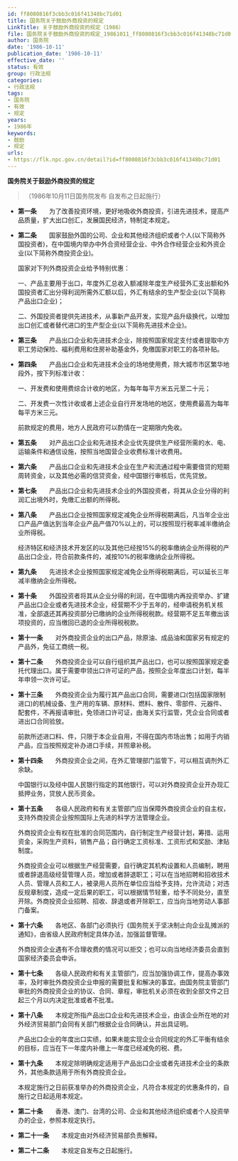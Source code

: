 ```yaml
---
id: ff8080816f3cbb3c016f41348bc71d01
title: 国务院关于鼓励外商投资的规定
LinkTitle: 关于鼓励外商投资的规定（1986）
file: 国务院关于鼓励外商投资的规定_19861011_ff8080816f3cbb3c016f41348bc71d01.docx
author: 国务院
date: '1986-10-11'
publication_date: '1986-10-11'
effective_date: ''
status: 有效
group: 行政法规
categories:
- 行政法规
tags:
- 国务院
- 有效
- 规定
years:
- 1986年
keywords:
- 鼓励
- 规定
urls:
- https://flk.npc.gov.cn/detail?id=ff8080816f3cbb3c016f41348bc71d01
---
```


**国务院关于鼓励外商投资的规定**

> （1986年10月11日国务院发布 自发布之日起施行）

- **第一条**　　为了改善投资环境，更好地吸收外商投资，引进先进技术，提高产品质量，扩大出口创汇，发展国民经济，特制定本规定。

- **第二条**　　国家鼓励外国的公司、企业和其他经济组织或者个人(以下简称外国投资者)，在中国境内举办中外合资经营企业、中外合作经营企业和外资企业(以下简称外商投资企业)。

  国家对下列外商投资企业给予特别优惠：

  一、产品主要用于出口，年度外汇总收入额减除年度生产经营外汇支出额和外国投资者汇出分得利润所需外汇额以后，外汇有结余的生产型企业(以下简称产品出口企业)；

  二、外国投资者提供先进技术，从事新产品开发，实现产品升级换代，以增加出口创汇或者替代进口的生产型企业(以下简称先进技术企业)。

- **第三条**　　产品出口企业和先进技术企业，除按照国家规定支付或者提取中方职工劳动保险、福利费用和住房补助基金外，免缴国家对职工的各项补贴。

- **第四条**　　产品出口企业和先进技术企业的场地使用费，除大城市市区繁华地段外，按下列标准计收：

  一、开发费和使用费综合计收的地区，为每年每平方米五元至二十元；

  二、开发费一次性计收或者上述企业自行开发场地的地区，使用费最高为每年每平方米三元。

  前款规定的费用，地方人民政府可以酌情在一定期限内免收。

- **第五条**　　对产品出口企业和先进技术企业优先提供生产经营所需的水、电、运输条件和通信设施，按照当地国营企业收费标准计收费用。

- **第六条**　　产品出口企业和先进技术企业在生产和流通过程中需要借贷的短期周转资金，以及其他必需的信贷资金，经中国银行审核后，优先贷放。

- **第七条**　　产品出口企业和先进技术企业的外国投资者，将其从企业分得的利润汇出境外时，免缴汇出额的所得税。

- **第八条**　　产品出口企业按照国家规定减免企业所得税期满后，凡当年企业出口产品产值达到当年企业产品产值70%以上的，可以按照现行税率减半缴纳企业所得税。

  经济特区和经济技术开发区的以及其他已经按15%的税率缴纳企业所得税的产品出口企业，符合前款条件的，减按10%的税率缴纳企业所得税。

- **第九条**　　先进技术企业按照国家规定减免企业所得税期满后，可以延长三年减半缴纳企业所得税。

- **第十条**　　外国投资者将其从企业分得的利润，在中国境内再投资举办、扩建产品出口企业或者先进技术企业，经营期不少于五年的，经申请税务机关核准，全部退还其再投资部分已缴纳的企业所得税税款。经营期不足五年撤出该项投资的，应当缴回已退的企业所得税税款。

- **第十一条**　　对外商投资企业的出口产品，除原油、成品油和国家另有规定的产品外，免征工商统一税。

- **第十二条**　　外商投资企业可以自行组织其产品出口，也可以按照国家规定委托代理出口。属于需要申领出口许可证的产品，按照企业年度出口计划，每半年申领一次许可证。

- **第十三条**　　外商投资企业为履行其产品出口合同，需要进口(包括国家限制进口)的机械设备、生产用的车辆、原材料、燃料、散件、零部件、元器件、配套件，不再报请审批，免领进口许可证，由海关实行监管，凭企业合同或者进出口合同验放。

  前款所述进口料、件，只限于本企业自用，不得在国内市场出售；如用于内销产品，应当按照规定补办进口手续，并照章补税。

- **第十四条**　　外商投资企业之间，在外汇管理部门监管下，可以相互调剂外汇余缺。

  中国银行以及经中国人民银行指定的其他银行，可以对外商投资企业开办现汇抵押业务，贷放人民币资金。

- **第十五条**　　各级人民政府和有关主管部门应当保障外商投资企业的自主权，支持外商投资企业按照国际上先进的科学方法管理企业。

  外商投资企业有权在批准的合同范围内，自行制定生产经营计划，筹措、运用资金，采购生产资料，销售产品；自行确定工资标准、工资形式和奖励、津贴制度。

  外商投资企业可以根据生产经营需要，自行确定其机构设置和人员编制，聘用或者辞退高级经营管理人员，增加或者辞退职工；可以在当地招聘和招收技术人员、管理人员和工人，被录用人员所在单位应当给予支持，允许流动；对违反规章制度，造成一定后果的职工，可以根据情节轻重，给予不同处分，直至开除。外商投资企业招聘、招收、辞退或者开除职工，应当向当地劳动人事部门备案。

- **第十六条**　　各地区、各部门必须执行《国务院关于坚决制止向企业乱摊派的通知》，由省级人民政府制定具体办法，加强监督管理。

  外商投资企业遇有不合理收费的情况可以拒交；也可以向当地经济委员会直到国家经济委员会申诉。

- **第十七条**　　各级人民政府和有关主管部门，应当加强协调工作，提高办事效率，及时审批外商投资企业申报的需要批复和解决的事宜。由国务院主管部门审批的外商投资企业的协议、合同、章程，审批机关必须在收到全部文件之日起三个月以内决定批准或者不批准。

- **第十八条**　　本规定所指产品出口企业和先进技术企业，由该企业所在地的对外经济贸易部门会同有关部门根据企业合同确认，并出具证明。

  产品出口企业的年度出口实绩，如果未能实现企业合同规定的外汇平衡有结余的目标，应当在下一年度内补缴上一年度已经减免的税、费。

- **第十九条**　　本规定除明确规定适用于产品出口企业或者先进技术企业的条款外，其他条款适用于所有外商投资企业。

  本规定施行之日前获准举办的外商投资企业，凡符合本规定的优惠条件的，自施行之日起适用本规定。

- **第二十条**　　香港、澳门、台湾的公司、企业和其他经济组织或者个人投资举办的企业，参照本规定执行。

- **第二十一条**　　本规定由对外经济贸易部负责解释。

- **第二十二条**　　本规定自发布之日起施行。
